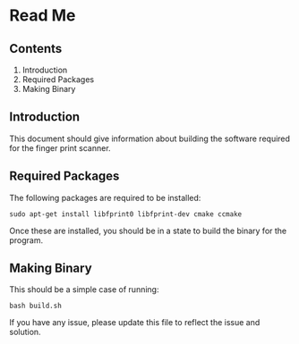# Read Me

## Contents

  1. Introduction
  2. Required Packages
  3. Making Binary

## Introduction

This document should give information about building the software required for the finger print scanner.

## Required Packages

The following packages are required to be installed:

    sudo apt-get install libfprint0 libfprint-dev cmake ccmake

Once these are installed, you should be in a state to build the binary for the program.

## Making Binary

This should be a simple case of running:

    bash build.sh

If you have any issue, please update this file to reflect the issue and solution.
